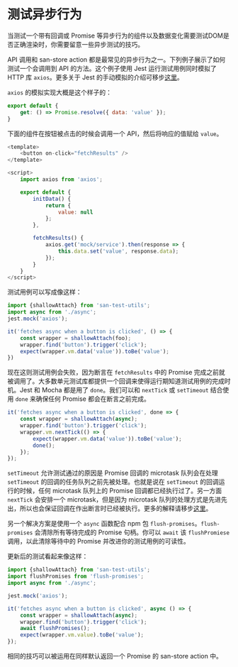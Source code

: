 # 测试异步行为

当测试一个带有回调或 Promise 等异步行为的组件以及数据变化需要测试DOM是否正确渲染时，你需要留意一些异步测试的技巧。

API 调用和 san-store action 都是最常见的异步行为之一。下列例子展示了如何测试一个会调用到 API 的方法。这个例子使用 Jest 运行测试用例同时模拟了 HTTP 库 `axios`。更多关于 Jest 的手动模拟的介绍可移步[这里](https://jestjs.io/docs/zh-Hans/manual-mocks)。

`axios` 的模拟实现大概是这个样子的：

```js
export default {
    get: () => Promise.resolve({ data: 'value' });
}
```

下面的组件在按钮被点击的时候会调用一个 API，然后将响应的值赋给 `value`。

```js
<template>
    <button on-click="fetchResults" />
</template>

<script>
    import axios from 'axios';

    export default {
        initData() {
            return {
                value: null
            };
        },

        fetchResults() {
            axios.get('mock/service').then(response => {
                this.data.set('value', response.data);
            });
        }
    }
</script>
```

测试用例可以写成像这样：

```js
import {shallowAttach} from 'san-test-utils';
import async from './async';
jest.mock('axios');

it('fetches async when a button is clicked', () => {
    const wrapper = shallowAttach(foo);
    wrapper.find('button').trigger('click');
    expect(wrapper.vm.data('value')).toBe('value');
})
```

现在这则测试用例会失败，因为断言在 `fetchResults` 中的 Promise 完成之前就被调用了。大多数单元测试库都提供一个回调来使得运行期知道测试用例的完成时机。Jest 和 Mocha 都是用了 `done`。我们可以和 `nextTick` 或 `setTimeout` 结合使用 `done` 来确保任何 Promise 都会在断言之前完成。

```js
it('fetches async when a button is clicked', done => {
    const wrapper = shallowAttach(async);
    wrapper.find('button').trigger('click');
    wrapper.vm.nextTick(() => {
        expect(wrapper.vm.data('value')).toBe('value');
        done();
    });
});
```

`setTimeout` 允许测试通过的原因是 Promise 回调的 microtask 队列会在处理 `setTimeout` 的回调的任务队列之前先被处理。也就是说在 `setTimeout` 的回调运行的时候，任何 microtask 队列上的 Promise 回调都已经执行过了。另一方面 `nextTick` 会安排一个 microtask，但是因为 microtask 队列的处理方式是先进先出，所以也会保证回调在作出断言时已经被执行。更多的解释请移步[这里](https://jakearchibald.com/2015/tasks-microtasks-queues-and-schedules/)。

另一个解决方案是使用一个 `async` 函数配合 npm 包 `flush-promises`。`flush-promises` 会清除所有等待完成的 Promise 句柄。你可以 `await` 该 `flushPromiese` 调用，以此清除等待中的 Promise 并改进你的测试用例的可读性。

更新后的测试看起来像这样：

```js
import {shallowAttach} from 'san-test-utils';
import flushPromises from 'flush-promises';
import async from './async';

jest.mock('axios');

it('fetches async when a button is clicked', async () => {
    const wrapper = shallowAttach(async);
    wrapper.find('button').trigger('click');
    await flushPromises();
    expect(wrapper.vm.value).toBe('value');
});
```

相同的技巧可以被运用在同样默认返回一个 Promise 的 san-store action 中。
